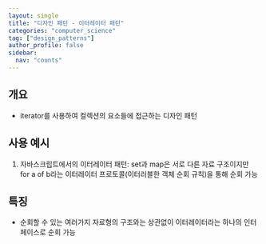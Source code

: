 ```yaml
---
layout: single
title: "디자인 패턴 - 이터레이터 패턴"
categories: "computer_science"
tag: ["design_patterns"]
author_profile: false
sidebar:
  nav: "counts"
---
```


## 개요

- iterator를 사용하여 컬렉션의 요소들에 접근하는 디자인 패턴

## 사용 예시

1. 자바스크립트에서의 이터레이터 패턴: set과 map은 서로 다른 자료 구조이지만 for a of b라는 이터레이터 프로토콜(이터러블한 객체 순회 규칙)을 통해 순회 가능

## 특징

- 순회할 수 있는 여러가지 자료형의 구조와는 상관없이 이터레이터라는 하나의 인터페이스로 순회 가능
